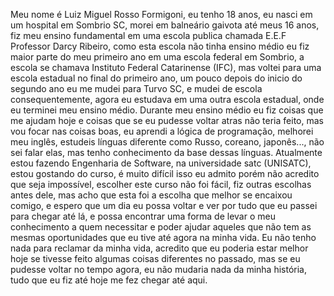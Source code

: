  Meu nome é Luiz Miguel Rosso Formigoni, eu tenho 18 anos, eu nasci em um hospital em Sombrio SC, morei em balneário gaivota até meus 16 anos, fiz meu ensino fundamental em uma escola publica chamada E.E.F Professor Darcy Ribeiro, como esta escola não tinha ensino médio eu fiz maior parte do meu primeiro ano em uma escola federal em Sombrio, a escola se chamava Instituto Federal Catarinense (IFC), mas voltei para uma escola estadual no final do primeiro ano, um pouco depois do inicio do segundo ano eu me mudei para Turvo SC, e mudei de escola consequentemente, agora eu estudava em uma outra escola estadual, onde eu terminei meu ensino médio.
	Durante meu ensino médio eu fiz coisas que me ajudam hoje e coisas que se eu pudesse voltar atras não teria feito, mas vou focar nas coisas boas, eu aprendi a lógica de programação, melhorei meu inglês, estudeis línguas diferente como Russo, coreano, japonês..., não sei falar elas, mas tenho conhecimento da base dessas línguas.
	Atualmente estou fazendo Engenharia de Software, na universidade satc (UNISATC), estou gostando do curso, é muito difícil isso eu admito porém não acredito que seja impossível, escolher este curso não foi fácil, fiz outras escolhas antes dele, mas acho que esta foi a escolha que melhor se encaixou comigo, e espero que um dia eu possa voltar e ver por tudo que eu passei para chegar até lá, e possa encontrar uma forma de levar o meu conhecimento a quem necessitar e poder ajudar aqueles que não tem as mesmas oportunidades que eu tive até agora na minha vida.
	Eu não tenho nada para reclamar da minha vida, acredito que eu poderia estar melhor hoje se tivesse feito algumas coisas diferentes no passado, mas se eu pudesse voltar no tempo agora, eu não mudaria nada da minha história, tudo que eu fiz até hoje me fez chegar até aqui.

